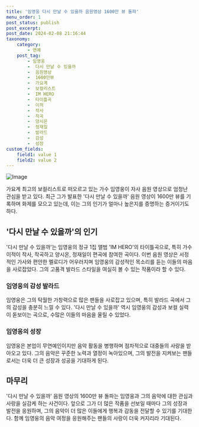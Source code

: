 ```yaml
---
title: '임영웅 다시 만날 수 있을까 음원영상 1600만 뷰 돌파'
menu_order: 1
post_status: publish
post_excerpt: 
post_date: 2024-02-08 21:16:44
taxonomy:
    category:
        - 연예
    post_tag:
        - 임영웅
        -  다시 만날 수 있을까
        -  음원영상
        -  1600만뷰
        -  가요계
        -  보컬리스트
        -  IM HERO
        -  타이틀곡
        -  이적
        -  작사
        -  작곡
        -  양시온
        -  정재일
        -  발라드
        -  감성
        -  성장
custom_fields:
    field1: value 1
    field2: value 2
---
```


![Image](https://mimgnews.pstatic.net/image/108/2024/02/08/0003213798_001_20240208145001241.jpg?type=w540)

가요계 최고의 보컬리스트로 떠오르고 있는 가수 임영웅이 자사 음원 영상으로 엄청난 관심을 받고 있다. 최근 그가 발표한 '다시 만날 수 있을까' 음원 영상이 1600만 뷰를 기록하며 화제를 모으고 있는데, 이는 그의 인기가 얼마나 높은지를 증명하는 증거이기도 하다.
## '다시 만날 수 있을까'의 인기
'다시 만날 수 있을까'는 임영웅의 정규 1집 앨범 'IM HERO'의 타이틀곡으로, 특히 가수 이적이 작사, 작곡하고 양시온, 정재일이 편곡에 참여한 곡이다. 이번 음원 영상은 서정적인 가사와 편안한 멜로디가 어우러지며 임영웅의 감성적인 목소리를 듣는 이들의 마음을 사로잡았다. 그의 고품격 발라드 스타일을 여실히 볼 수 있는 작품이라 할 수 있다.
### 임영웅의 감성 발라드
임영웅은 그의 탁월한 가창력으로 많은 팬들을 사로잡고 있으며, 특히 발라드 곡에서 그의 감성을 충분히 느낄 수 있다. '다시 만날 수 있을까' 역시 임영웅의 감성과 보컬 실력이 돋보이는 곡으로, 수많은 이들의 마음을 울릴 수 있었다.
### 임영웅의 성장
임영웅은 본업이 무연예인이지만 음악 활동을 병행하며 점차적으로 대중들의 사랑을 받아오고 있다. 그의 음악은 꾸준한 노력과 열정이 녹아있으며, 그의 발전을 지켜보는 팬들로서는 더욱 더 큰 성장과 성공을 기대하게 된다.
## 마무리
'다시 만날 수 있을까' 음원 영상의 1600만 뷰 돌파는 임영웅과 그의 음악에 대한 관심과 사랑을 실감케 하는 사건이다. 앞으로 그가 더 많은 작품을 선보일 때마다 그의 성장과 발전을 응원하며, 그의 음악이 더 많은 이들에게 행복과 감동을 전달할 수 있기를 기대한다. 함께 임영웅의 음악 여정을 응원해주는 팬들의 사랑이 더욱 커지리라 기대된다.

